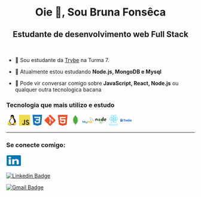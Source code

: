 <h1 align="center">Oie 👋, Sou Bruna Fonsêca</h1>
<h2 align="center">Estudante de desenvolvimento web Full Stack</h2>

<br>

- 📖 Sou estudante da [Trybe](https://www.betrybe.com/) na Turma 7.

- 🌱 Atualmente estou estudando **Node.js, MongoDB e Mysql**

- 💬 Pode vir conversar comigo sobre **JavaScript, React, Node.js** ou qualquer outra tecnologica bacana

<h3>Tecnologia que mais utilizo e estudo</h3>

<img height="30" width="30" src="https://raw.githubusercontent.com/devicons/devicon/master/icons/linux/linux-original.svg"/>
<img height="30" width="30" src="https://raw.githubusercontent.com/devicons/devicon/master/icons/javascript/javascript-original.svg" />
<img height="30" width="30" src="https://raw.githubusercontent.com/devicons/devicon/master/icons/css3/css3-plain.svg" />
<img height="30" width="30" src="https://raw.githubusercontent.com/devicons/devicon/master/icons/git/git-plain.svg"/>
<img height="30" width="30" src="https://raw.githubusercontent.com/devicons/devicon/master/icons/html5/html5-plain.svg"  />
<img height="30" width="30" src="https://raw.githubusercontent.com/devicons/devicon/master/icons/mongodb/mongodb-plain.svg"/>
<img height="30" width="30" src="https://raw.githubusercontent.com/devicons/devicon/master/icons/mysql/mysql-original-wordmark.svg"/>
<img height="30" width="30" src="https://raw.githubusercontent.com/devicons/devicon/master/icons/nodejs/nodejs-original-wordmark.svg"/>
<img height="30" width="30" src="https://raw.githubusercontent.com/devicons/devicon/master/icons/react/react-original-wordmark.svg"/>
<img height="30" width="30" src="https://raw.githubusercontent.com/devicons/devicon/master/icons/trello/trello-plain-wordmark.svg"/>

<hr>
<h3 align="left">Se conecte comigo:</h3>
<p align="left">
<a href="https://linkedin.com/in/fonseca-bruna" target="blank"><img src="https://raw.githubusercontent.com/devicons/devicon/master/icons/linkedin/linkedin-original.svg" alt="fonseca-bruna" height="30" width="40" /></a>

[![Linkedin Badge](https://img.shields.io/badge/linkedin-%230077B5.svg?&style=for-the-badge&logo=linkedin&logoColor=white)](https://www.linkedin.com/in/fonseca-bruna/)

[![Gmail Badge](https://img.shields.io/badge/gmail-D14836?&style=for-the-badge&logo=gmail&logoColor=white)](mailto:1998bfonseca@gmail.com)
